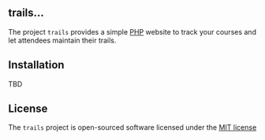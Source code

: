 ## trails...

The project `trails` provides a simple [PHP](https://www.php.net) website to track your courses and let attendees
maintain their trails.

## Installation

TBD

## License

The `trails` project is open-sourced software licensed under the [MIT license](http://opensource.org/licenses/MIT)
